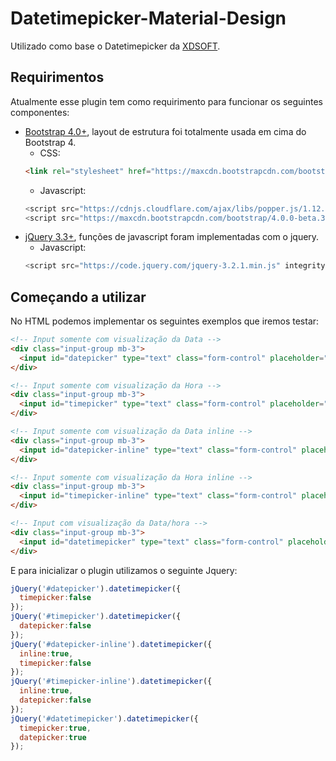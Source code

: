 # Datetimepicker-Material-Design
Utilizado como base o Datetimepicker da [XDSOFT](https://xdsoft.net/jqplugins/datetimepicker/).

## Requirimentos
Atualmente esse plugin tem como requirimento para funcionar os seguintes componentes:
- [Bootstrap 4.0+](http://getbootstrap.com/), layout de estrutura foi totalmente usada em cima do Bootstrap 4.
  - CSS:
  ```html
  <link rel="stylesheet" href="https://maxcdn.bootstrapcdn.com/bootstrap/4.0.0-beta.3/css/bootstrap.min.css" integrity="sha384-Zug+QiDoJOrZ5t4lssLdxGhVrurbmBWopoEl+M6BdEfwnCJZtKxi1KgxUyJq13dy" crossorigin="anonymous">
  ```
  - Javascript:
  ```js
  <script src="https://cdnjs.cloudflare.com/ajax/libs/popper.js/1.12.9/umd/popper.min.js" integrity="sha384-ApNbgh9B+Y1QKtv3Rn7W3mgPxhU9K/ScQsAP7hUibX39j7fakFPskvXusvfa0b4Q" crossorigin="anonymous"></script>
  <script src="https://maxcdn.bootstrapcdn.com/bootstrap/4.0.0-beta.3/js/bootstrap.min.js" integrity="sha384-a5N7Y/aK3qNeh15eJKGWxsqtnX/wWdSZSKp+81YjTmS15nvnvxKHuzaWwXHDli+4" crossorigin="anonymous"></script>
  ```
- [jQuery 3.3+](https://jquery.com/), funções de javascript foram implementadas com o jquery.
  - Javascript:
  ```js
  <script src="https://code.jquery.com/jquery-3.2.1.min.js" integrity="sha256-hwg4gsxgFZhOsEEamdOYGBf13FyQuiTwlAQgxVSNgt4=" crossorigin="anonymous"></script>
  ```
## Começando a utilizar

No HTML podemos implementar os seguintes exemplos que iremos testar:
```html
<!-- Input somente com visualização da Data -->
<div class="input-group mb-3">
  <input id="datepicker" type="text" class="form-control" placeholder="Datetime" aria-label="Datetime" aria-describedby="basic-addon1">
</div>

<!-- Input somente com visualização da Hora -->
<div class="input-group mb-3">
  <input id="timepicker" type="text" class="form-control" placeholder="Datetime" aria-label="Datetime" aria-describedby="basic-addon1">
</div>

<!-- Input somente com visualização da Data inline -->
<div class="input-group mb-3">
  <input id="datepicker-inline" type="text" class="form-control" placeholder="Datetime" aria-label="Datetime" aria-describedby="basic-addon1">
</div>

<!-- Input somente com visualização da Hora inline -->
<div class="input-group mb-3">
  <input id="timepicker-inline" type="text" class="form-control" placeholder="Datetime" aria-label="Datetime" aria-describedby="basic-addon1">
</div>

<!-- Input com visualização da Data/hora -->
<div class="input-group mb-3">
  <input id="datetimepicker" type="text" class="form-control" placeholder="Datetime" aria-label="Datetime" aria-describedby="basic-addon1">
</div>
```
E para inicializar o plugin utilizamos o seguinte Jquery:
```js
jQuery('#datepicker').datetimepicker({
  timepicker:false
});
jQuery('#timepicker').datetimepicker({
  datepicker:false
});
jQuery('#datepicker-inline').datetimepicker({
  inline:true,
  timepicker:false
});
jQuery('#timepicker-inline').datetimepicker({
  inline:true,
  datepicker:false
});
jQuery('#datetimepicker').datetimepicker({
  timepicker:true,
  datepicker:true
});
```

